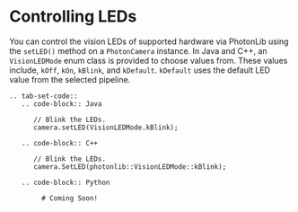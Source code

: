 # Controlling LEDs

You can control the vision LEDs of supported hardware via PhotonLib using the `setLED()` method on a `PhotonCamera` instance. In Java and C++, an `VisionLEDMode` enum class is provided to choose values from. These values include, `kOff`, `kOn`, `kBlink`, and `kDefault`. `kDefault` uses the default LED value from the selected pipeline.

```{eval-rst}
.. tab-set-code::
   .. code-block:: Java

      // Blink the LEDs.
      camera.setLED(VisionLEDMode.kBlink);

   .. code-block:: C++

      // Blink the LEDs.
      camera.SetLED(photonlib::VisionLEDMode::kBlink);

   .. code-block:: Python

        # Coming Soon!
```
